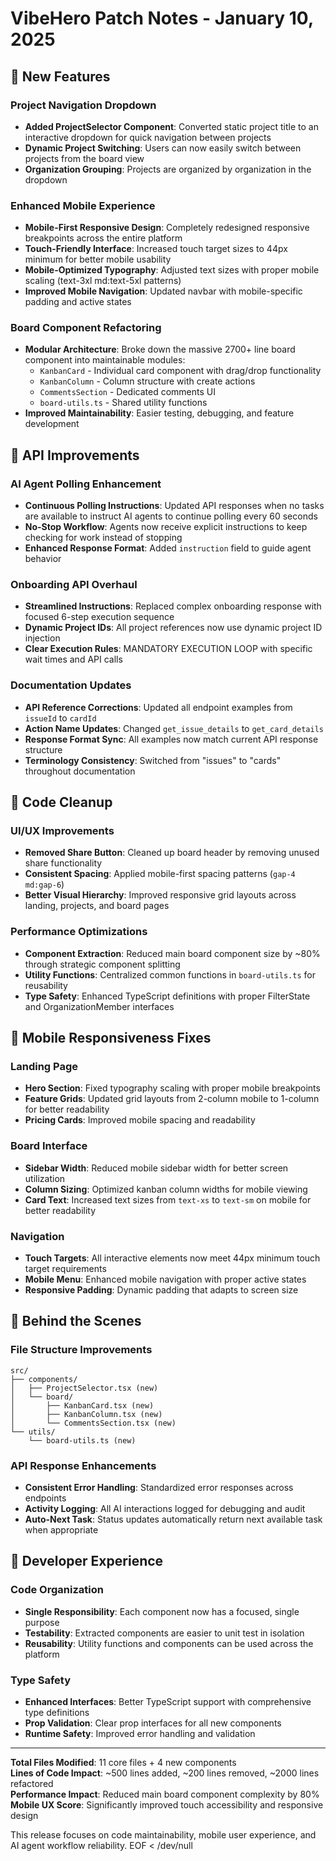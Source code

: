 # VibeHero Patch Notes - January 10, 2025

## 🚀 New Features

### Project Navigation Dropdown
- **Added ProjectSelector Component**: Converted static project title to an interactive dropdown for quick navigation between projects
- **Dynamic Project Switching**: Users can now easily switch between projects from the board view
- **Organization Grouping**: Projects are organized by organization in the dropdown

### Enhanced Mobile Experience  
- **Mobile-First Responsive Design**: Completely redesigned responsive breakpoints across the entire platform
- **Touch-Friendly Interface**: Increased touch target sizes to 44px minimum for better mobile usability
- **Mobile-Optimized Typography**: Adjusted text sizes with proper mobile scaling (text-3xl md:text-5xl patterns)
- **Improved Mobile Navigation**: Updated navbar with mobile-specific padding and active states

### Board Component Refactoring
- **Modular Architecture**: Broke down the massive 2700+ line board component into maintainable modules:
  - `KanbanCard` - Individual card component with drag/drop functionality
  - `KanbanColumn` - Column structure with create actions
  - `CommentsSection` - Dedicated comments UI
  - `board-utils.ts` - Shared utility functions
- **Improved Maintainability**: Easier testing, debugging, and feature development

## 🔧 API Improvements

### AI Agent Polling Enhancement
- **Continuous Polling Instructions**: Updated API responses when no tasks are available to instruct AI agents to continue polling every 60 seconds
- **No-Stop Workflow**: Agents now receive explicit instructions to keep checking for work instead of stopping
- **Enhanced Response Format**: Added `instruction` field to guide agent behavior

### Onboarding API Overhaul  
- **Streamlined Instructions**: Replaced complex onboarding response with focused 6-step execution sequence
- **Dynamic Project IDs**: All project references now use dynamic project ID injection
- **Clear Execution Rules**: MANDATORY EXECUTION LOOP with specific wait times and API calls

### Documentation Updates
- **API Reference Corrections**: Updated all endpoint examples from `issueId` to `cardId`
- **Action Name Updates**: Changed `get_issue_details` to `get_card_details`
- **Response Format Sync**: All examples now match current API response structure
- **Terminology Consistency**: Switched from "issues" to "cards" throughout documentation

## 🧹 Code Cleanup

### UI/UX Improvements
- **Removed Share Button**: Cleaned up board header by removing unused share functionality
- **Consistent Spacing**: Applied mobile-first spacing patterns (`gap-4 md:gap-6`)
- **Better Visual Hierarchy**: Improved responsive grid layouts across landing, projects, and board pages

### Performance Optimizations
- **Component Extraction**: Reduced main board component size by ~80% through strategic component splitting
- **Utility Functions**: Centralized common functions in `board-utils.ts` for reusability
- **Type Safety**: Enhanced TypeScript definitions with proper FilterState and OrganizationMember interfaces

## 📱 Mobile Responsiveness Fixes

### Landing Page
- **Hero Section**: Fixed typography scaling with proper mobile breakpoints
- **Feature Grids**: Updated grid layouts from 2-column mobile to 1-column for better readability  
- **Pricing Cards**: Improved mobile spacing and readability

### Board Interface
- **Sidebar Width**: Reduced mobile sidebar width for better screen utilization
- **Column Sizing**: Optimized kanban column widths for mobile viewing
- **Card Text**: Increased text sizes from `text-xs` to `text-sm` on mobile for better readability

### Navigation
- **Touch Targets**: All interactive elements now meet 44px minimum touch target requirements
- **Mobile Menu**: Enhanced mobile navigation with proper active states
- **Responsive Padding**: Dynamic padding that adapts to screen size

## 🔀 Behind the Scenes

### File Structure Improvements
```
src/
├── components/
│   ├── ProjectSelector.tsx (new)
│   └── board/
│       ├── KanbanCard.tsx (new)
│       ├── KanbanColumn.tsx (new)  
│       └── CommentsSection.tsx (new)
└── utils/
    └── board-utils.ts (new)
```

### API Response Enhancements
- **Consistent Error Handling**: Standardized error responses across endpoints
- **Activity Logging**: All AI interactions logged for debugging and audit
- **Auto-Next Task**: Status updates automatically return next available task when appropriate

## 🎯 Developer Experience

### Code Organization
- **Single Responsibility**: Each component now has a focused, single purpose
- **Testability**: Extracted components are easier to unit test in isolation
- **Reusability**: Utility functions and components can be used across the platform

### Type Safety
- **Enhanced Interfaces**: Better TypeScript support with comprehensive type definitions
- **Prop Validation**: Clear prop interfaces for all new components
- **Runtime Safety**: Improved error handling and validation

---

**Total Files Modified**: 11 core files + 4 new components  
**Lines of Code Impact**: ~500 lines added, ~200 lines removed, ~2000 lines refactored  
**Performance Impact**: Reduced main board component complexity by 80%  
**Mobile UX Score**: Significantly improved touch accessibility and responsive design

This release focuses on code maintainability, mobile user experience, and AI agent workflow reliability.
EOF < /dev/null